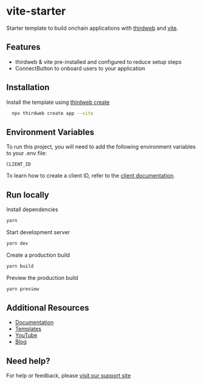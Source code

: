 # vite-starter

Starter template to build onchain applications with [thirdweb](https://thirdweb.com) and [vite](https://vitejs.dev/). 

## Features 

- thirdweb & vite pre-installed and configured to reduce setup steps
- ConnectButton to onboard users to your application

## Installation

Install the template using [thirdweb create](https://portal.thirdweb.com/cli/create)

```bash
  npx thirdweb create app --vite
```

## Environment Variables

To run this project, you will need to add the following environment variables to your .env file:

`CLIENT_ID`

To learn how to create a client ID, refer to the [client documentation](https://portal.thirdweb.com/typescript/v5/client). 

## Run locally

Install dependencies

```bash
yarn
```

Start development server

```bash
yarn dev
```

Create a production build

```bash
yarn build
```

Preview the production build

```bash
yarn preview
```

## Additional Resources

- [Documentation](https://portal.thirdweb.com/typescript/v5)
- [Templates](https://thirdweb.com/templates)
- [YouTube](https://www.youtube.com/c/thirdweb)
- [Blog](https://blog.thirdweb.com)

## Need help?

For help or feedback, please [visit our support site](https://thirdweb.com/support)
